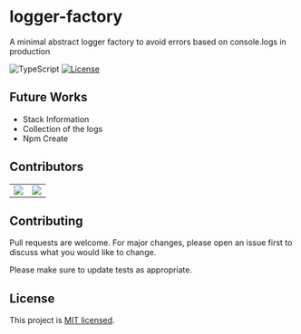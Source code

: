 # logger-factory

A minimal abstract logger factory to avoid errors based on console.logs in production

![TypeScript](https://img.shields.io/badge/typescript-%23007ACC.svg?style=for-the-badge&logo=typescript&logoColor=white)
[![License](https://img.shields.io/github/license/thenewboston-developers/website)](http://opensource.org/licenses/MIT)

## Future Works

- Stack Information
- Collection of the logs
- Npm Create

## Contributors

<table>
  <tr>
    <td align="center">
      <a href="https://github.com/mrcn04">
        <img src="https://avatars.githubusercontent.com/u/37182227?s=48&v=4">
      </a>
    </td>
    <td align="center">
      <a href="https://github.com/nisanurren">
        <img src="https://avatars.githubusercontent.com/u/36791049?s=64&v=4">
      </a>
    </td>
  </tr>
  <table>

## Contributing

Pull requests are welcome. For major changes, please open an issue first to discuss what you would like to change.

Please make sure to update tests as appropriate.

## License

This project is [MIT licensed](http://opensource.org/licenses/MIT).
